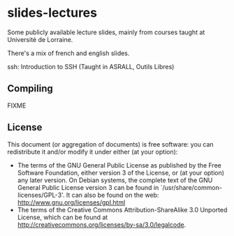 # slides-lectures

Some publicly available lecture slides, mainly from courses taught at
Université de Lorraine.

There's a mix of french and english slides.

ssh: Introduction to SSH (Taught in ASRALL, Outils Libres)

## Compiling

FIXME

## License 

This document (or aggregation of documents) is free software: you can
redistribute it and/or modify it under either (at your option):
- The terms of the GNU General Public License as published by the Free Software
  Foundation, either version 3 of the License, or (at your option) any later
  version.
  On Debian systems, the complete text of the GNU General
  Public License version 3 can be found in `/usr/share/common-licenses/GPL-3'.
  It can also be found on the web: http://www.gnu.org/licenses/gpl.html
- The terms of the Creative Commons Attribution-ShareAlike 3.0 Unported License,
  which can be found at http://creativecommons.org/licenses/by-sa/3.0/legalcode.
